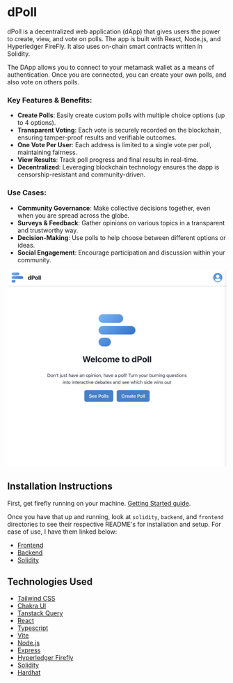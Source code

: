# dPoll

dPoll is a decentralized web application (dApp) that gives users the power to create, view, and vote on polls. The app is built with React, Node.js, and Hyperledger FireFly. It also uses on-chain smart contracts written in Solidity.

The DApp allows you to connect to your metamask wallet as a means of authentication. Once you are connected, you can create your own polls, and also vote on others polls.

### Key Features & Benefits:

- **Create Polls**: Easily create custom polls with multiple choice options (up to 4 options).
- **Transparent Voting**: Each vote is securely recorded on the blockchain, ensuring tamper-proof results and verifiable outcomes.
- **One Vote Per User**: Each address is limited to a single vote per poll, maintaining fairness.
- **View Results**: Track poll progress and final results in real-time.
- **Decentralized**: Leveraging blockchain technology ensures the dapp is censorship-resistant and community-driven.

### Use Cases:

- **Community Governance**: Make collective decisions together, even when you are spread across the globe.
- **Surveys & Feedback**: Gather opinions on various topics in a transparent and trustworthy way.
- **Decision-Making**: Use polls to help choose between different options or ideas.
- **Social Engagement**: Encourage participation and discussion within your community.

![HomePage](HomePage.png)

## Installation Instructions

First, get firefly running on your machine. [Getting Started guide](https://hyperledger.github.io/firefly/latest/gettingstarted/).

Once you have that up and running, look at `solidity`, `backend`, and `frontend` directories to see their respective README's for installation and setup. For ease of use, I have them linked below:

- [Frontend](https://github.com/Skrillmau5er/dPoll/tree/master/frontend)
- [Backend](https://github.com/Skrillmau5er/dPoll/tree/master/backend)
- [Solidity](https://github.com/Skrillmau5er/dPoll/tree/master/solidity)

## Technologies Used

- [Tailwind CSS](https://tailwindcss.com/)
- [Chakra UI](https://v2.chakra-ui.com/)
- [Tanstack Query](https://tanstack.com/query/latest/docs/framework/react/overview)
- [React](https://react.dev/)
- [Typescript](https://www.typescriptlang.org/)
- [Vite](https://vitejs.dev/)
- [Node.js](https://nodejs.org/en)
- [Express](https://expressjs.com/)
- [Hyperledger Firefly](https://www.npmjs.com/package/@hyperledger/firefly-sdk)
- [Solidity](https://soliditylang.org/)
- [Hardhat](https://hardhat.org/)
